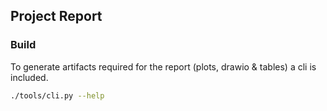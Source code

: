 ## Project Report

### Build

To generate artifacts required for the report (plots, drawio & tables) a cli is included.

```bash
./tools/cli.py --help
```
